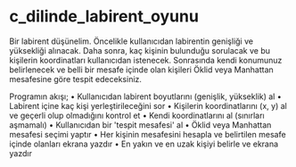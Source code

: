 # c_dilinde_labirent_oyunu

Bir labirent düşünelim. Öncelikle kullanıcıdan labirentin genişliği ve yüksekliği alınacak. Daha
sonra, kaç kişinin bulunduğu sorulacak ve bu kişilerin koordinatları kullanıcıdan istenecek.
Sonrasında kendi konumunuz belirlenecek ve belli bir mesafe içinde olan kişileri Öklid veya
Manhattan mesafesine göre tespit edeceksiniz.

Programın akışı;
• Kullanıcıdan labirent boyutlarını (genişlik, yükseklik) al
• Labirent içine kaç kişi yerleştirileceğini sor
• Kişilerin koordinatlarını (x, y) al ve geçerli olup olmadığını kontrol et
• Kendi koordinatlarını al (sınırları aşmamalı)
• Kullanıcıdan bir 'tespit mesafesi' al
• Öklid veya Manhattan mesafesi seçimi yaptır
• Her kişinin mesafesini hesapla ve belirtilen mesafe içinde olanları ekrana yazdır
• En yakın ve en uzak kişiyi belirle ve ekrana yazdır
